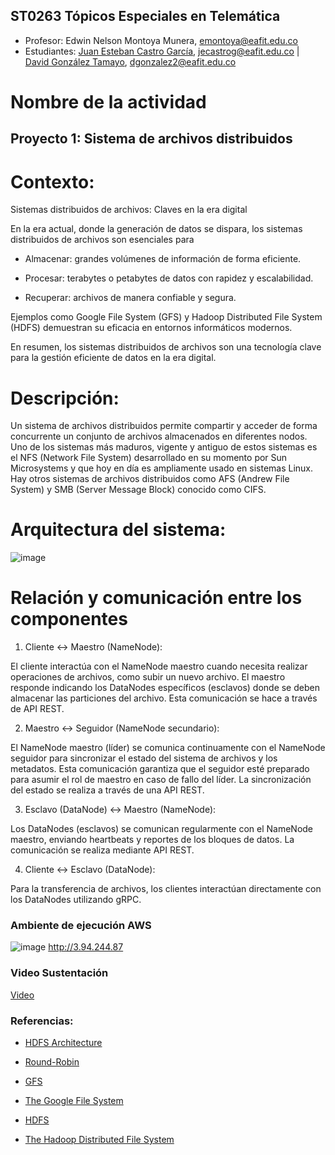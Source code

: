 ## ST0263 Tópicos Especiales en Telemática 

* Profesor: Edwin Nelson Montoya Munera, emontoya@eafit.edu.co
* Estudiantes:
[Juan Esteban Castro García](https://github.com/castro-1), jecastrog@eafit.edu.co
| [David González Tamayo](https://github.com/dgonzalezt2), dgonzalez2@eafit.edu.co

# Nombre de la actividad
## Proyecto 1: Sistema de archivos distribuidos
# Contexto: 

Sistemas distribuidos de archivos: Claves en la era digital 

En la era actual, donde la generación de datos se dispara, los sistemas distribuidos de archivos son esenciales para 

* Almacenar: grandes volúmenes de información de forma eficiente. 

* Procesar: terabytes o petabytes de datos con rapidez y escalabilidad. 

* Recuperar: archivos de manera confiable y segura. 

Ejemplos como Google File System (GFS) y Hadoop Distributed File System (HDFS) demuestran su eficacia en entornos informáticos modernos. 

En resumen, los sistemas distribuidos de archivos son una tecnología clave para la gestión eficiente de datos en la era digital. 

# Descripción:  

Un sistema de archivos distribuidos permite compartir y acceder de forma concurrente un conjunto de archivos almacenados en diferentes nodos. Uno de los sistemas más maduros, vigente y antiguo de estos sistemas es el NFS (Network File System) desarrollado en su momento por Sun Microsystems y que hoy en día es ampliamente usado en sistemas Linux. Hay otros sistemas de archivos distribuidos como AFS (Andrew File System) y SMB (Server Message Block) conocido como CIFS. 

# Arquitectura del sistema: 

![image](https://github.com/dgonzalezt2/proyecto1-st0263/assets/81880494/a192a1c4-7cf6-42c4-ad08-cc1628279bb9)

# Relación y comunicación entre los componentes 

1. Cliente <-> Maestro (NameNode): 

El cliente interactúa con el NameNode maestro cuando necesita realizar operaciones de archivos, como subir un nuevo archivo. El maestro responde indicando los DataNodes específicos (esclavos) donde se deben almacenar las particiones del archivo. Esta comunicación se hace a través de API REST. 

2. Maestro <-> Seguidor (NameNode secundario): 

El NameNode maestro (líder) se comunica continuamente con el NameNode seguidor para sincronizar el estado del sistema de archivos y los metadatos. Esta comunicación garantiza que el seguidor esté preparado para asumir el rol de maestro en caso de fallo del líder. La sincronización del estado se realiza a través de una API REST. 

3. Esclavo (DataNode) <-> Maestro (NameNode): 

Los DataNodes (esclavos) se comunican regularmente con el NameNode maestro, enviando heartbeats y reportes de los bloques de datos. La comunicación se realiza mediante API REST. 

4. Cliente <-> Esclavo (DataNode): 

Para la transferencia de archivos, los clientes interactúan directamente con los DataNodes utilizando gRPC. 

### Ambiente de ejecución AWS

![image](https://github.com/dgonzalezt2/proyecto1-st0263/assets/81880494/b9721a5a-95fe-4747-8244-6b04d413d65c)
http://3.94.244.87

### Video Sustentación

[Video](https://youtu.be/EMdCnKGSY8k)

### Referencias:

* [HDFS Architecture](https://hadoop.apache.org/docs/current/hadoop-project-dist/hadoop-hdfs/HdfsDesign.html)
* [Round-Robin](https://www.linkedin.com/advice/0/how-does-round-robin-algorithm-schedule-tasks-irh4c)

* [GFS](https://es.wikipedia.org/wiki/Google_File_System) 
* [The Google File System](https://g.co/kgs/XzwmU76)

* [HDFS](https://es.wikipedia.org/wiki/Hadoop_Distributed_File_System)
* [The Hadoop Distributed File System](https://ieeexplore.ieee.org/document/5496972)
